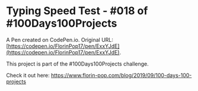 # Typing Speed Test - #018 of #100Days100Projects

A Pen created on CodePen.io. Original URL: [https://codepen.io/FlorinPop17/pen/ExxYJdE](https://codepen.io/FlorinPop17/pen/ExxYJdE).

This project is part of the #100Days100Projects challenge.

Check it out here: https://www.florin-pop.com/blog/2019/09/100-days-100-projects
